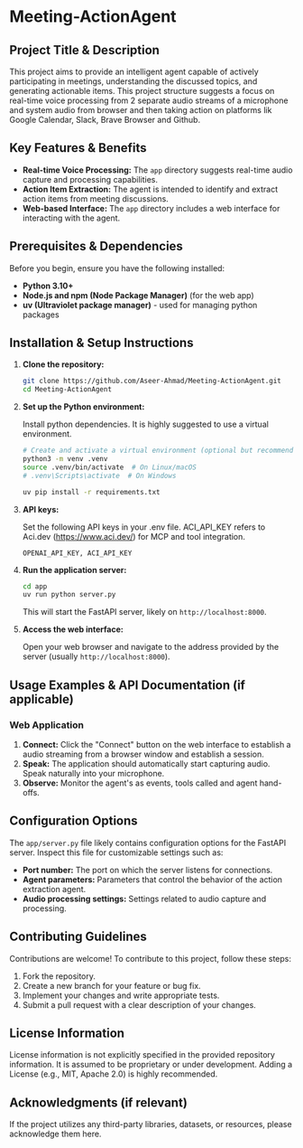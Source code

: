 # Meeting-ActionAgent

## Project Title & Description

This project aims to provide an intelligent agent capable of actively participating in meetings, understanding the discussed topics, and generating actionable items. This project structure suggests a focus on real-time voice processing from 2 separate audio streams of a microphone and system audio from browser and then taking action on platforms lik Google Calendar, Slack, Brave Browser and Github.

## Key Features & Benefits

*   **Real-time Voice Processing:** The `app` directory suggests real-time audio capture and processing capabilities.
*   **Action Item Extraction:** The agent is intended to identify and extract action items from meeting discussions.
*   **Web-based Interface:** The `app` directory includes a web interface for interacting with the agent.

## Prerequisites & Dependencies

Before you begin, ensure you have the following installed:

*   **Python 3.10+**
*   **Node.js and npm (Node Package Manager)** (for the web app)
*   **uv (Ultraviolet package manager)**  - used for managing python packages

## Installation & Setup Instructions

1.  **Clone the repository:**

    ```bash
    git clone https://github.com/Aseer-Ahmad/Meeting-ActionAgent.git
    cd Meeting-ActionAgent
    ```

2.  **Set up the Python environment:**

    Install python dependencies. It is highly suggested to use a virtual environment.

    ```bash
    # Create and activate a virtual environment (optional but recommended)
    python3 -m venv .venv
    source .venv/bin/activate  # On Linux/macOS
    # .venv\Scripts\activate  # On Windows

    uv pip install -r requirements.txt
    ```
4.  **API keys:**

    Set the following API keys in your .env file. 
    ACI_API_KEY refers to Aci.dev (https://www.aci.dev/) for MCP and tool integration.

    ```
    OPENAI_API_KEY, ACI_API_KEY
    ```

4.  **Run the application server:**

    ```bash
    cd app
    uv run python server.py
    ```

    This will start the FastAPI server, likely on `http://localhost:8000`.

5.  **Access the web interface:**

    Open your web browser and navigate to the address provided by the server (usually `http://localhost:8000`).

## Usage Examples & API Documentation (if applicable)

### Web Application

1.  **Connect:** Click the "Connect" button on the web interface to establish a audio streaming from a browser window and establish a session.
2.  **Speak:** The application should automatically start capturing audio. Speak naturally into your microphone.
3.  **Observe:** Monitor the agent's as events, tools called and agent hand-offs.

## Configuration Options

The `app/server.py` file likely contains configuration options for the FastAPI server. Inspect this file for customizable settings such as:

*   **Port number:** The port on which the server listens for connections.
*   **Agent parameters:** Parameters that control the behavior of the action extraction agent.
*   **Audio processing settings:** Settings related to audio capture and processing.

## Contributing Guidelines

Contributions are welcome! To contribute to this project, follow these steps:

1.  Fork the repository.
2.  Create a new branch for your feature or bug fix.
3.  Implement your changes and write appropriate tests.
4.  Submit a pull request with a clear description of your changes.

## License Information

License information is not explicitly specified in the provided repository information.  It is assumed to be proprietary or under development. Adding a License (e.g., MIT, Apache 2.0) is highly recommended.

## Acknowledgments (if relevant)

If the project utilizes any third-party libraries, datasets, or resources, please acknowledge them here.
